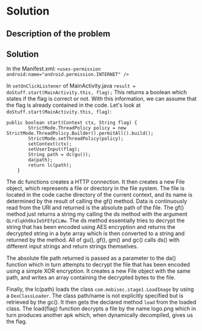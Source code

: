 # Solution

## Description of the problem

## Solution

In the Manifest.xml:
`<uses-permission android:name="android.permission.INTERNET" />`

In `setOnClickListener` of MainActivity.java
`result = doStuff.start(MainActivity.this, flag);`
This returns a boolean which states if the flag is correct or not. With this information, we can
assume that the flag is already contained in the code. Let's look
at `doStuff.start(MainActivity.this, flag)`:

````
public boolean start(Context ctx, String flag) {
        StrictMode.ThreadPolicy policy = new StrictMode.ThreadPolicy.Builder().permitAll().build();
        StrictMode.setThreadPolicy(policy);
        setContext(ctx);
        setUserInput(flag);
        String path = dc(gu());
        da(path);
        return lc(path);
    }
````

The dc functions creates a HTTP connection. It then creates a new File object, which represents a
file or directory in the file system. The file is located in the code cache directory of the current
context, and its name is determined by the result of calling the gf() method. Data is continuously
read from the URl and returned is the absolute path of the file. The gf() method just returns a
string my calling the ds method with the argument `QLrdlqkhOkxIe5FEfpCLWw`. The ds method
essentially tries to decrypt the string that has been encoded using AES encryption and returns the
decrypted string in a byte array which is then converted to a string and returned by the method. All
of gu(), gf(), gm() and gc() calls ds() with different input strings and return strings themselves.

The absolute file path returned is passed as a parameter to the da() function which in turn attempts
to decrypt the file that has been encoded using a simple XOR encryption. It creates a new File
object with the same path, and writes an array containing the decrypted bytes to the file.

Finally, the lc(path) loads the class `com.mobisec.stage1.LoadImage` by using a `DexClassLoader`.
The class path/name is not explicitly specified but is retrieved by the gc(). It then gets the
declared method `load` from the loaded class. The load(flag) function decrypts a file by the name
logo.png which in turn produces another apk which, when dynamically decompiled, gives us the flag. 